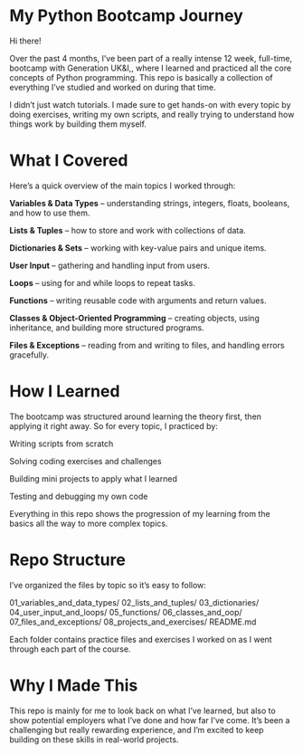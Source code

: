 # **My Python Bootcamp Journey**

Hi there!

Over the past 4 months, I’ve been part of a really intense 12 week, full-time, bootcamp with Generation UK&I,, where I learned and practiced all the core concepts of Python programming. This repo is basically a collection of everything I’ve studied and worked on during that time.

I didn’t just watch tutorials. I made sure to get hands-on with every topic by doing exercises, writing my own scripts, and really trying to understand how things work by building them myself.

# **What I Covered**

Here’s a quick overview of the main topics I worked through:

**Variables & Data Types** – understanding strings, integers, floats, booleans, and how to use them.

**Lists & Tuples** – how to store and work with collections of data.

**Dictionaries & Sets** – working with key-value pairs and unique items.

**User Input** – gathering and handling input from users.

**Loops** – using for and while loops to repeat tasks.

**Functions** – writing reusable code with arguments and return values.

**Classes & Object-Oriented Programming** – creating objects, using inheritance, and building more structured programs.

**Files & Exceptions** – reading from and writing to files, and handling errors gracefully.

# **How I Learned**

The bootcamp was structured around learning the theory first, then applying it right away. So for every topic, I practiced by:

Writing scripts from scratch

Solving coding exercises and challenges

Building mini projects to apply what I learned

Testing and debugging my own code

Everything in this repo shows the progression of my learning from the basics all the way to more complex topics.

# **Repo Structure**

I’ve organized the files by topic so it’s easy to follow:

01_variables_and_data_types/
02_lists_and_tuples/
03_dictionaries/
04_user_input_and_loops/
05_functions/
06_classes_and_oop/
07_files_and_exceptions/
08_projects_and_exercises/
README.md

Each folder contains practice files and exercises I worked on as I went through each part of the course.

# **Why I Made This**

This repo is mainly for me to look back on what I’ve learned, but also to show potential employers what I’ve done and how far I’ve come. It’s been a challenging but really rewarding experience, and I’m excited to keep building on these skills in real-world projects.
